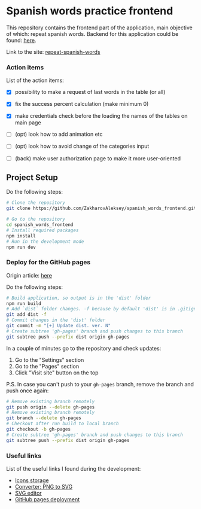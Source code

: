 # Spanish words practice frontend

This repository contains the frontend part of the application, main objective of which: repeat spanish words.
Backend for this application could be found: [here](https://github.com/ZakharovAleksey/spanish_words_backend).

Link to the site: [repeat-spanish-words](https://zakharovaleksey.github.io/spanish_words_frontend/)

### Action items

List of the action items:
- [X] possibility to make a request of last words in the table (or all)
- [X] fix the success percent calculation (make minimum 0)
- [X] make credentials check before the loading the names of the tables on main page
- [ ] (opt) look how to add animation etc
- [ ] (opt) look how to avoid change of the categories input 
- [ ] (back) make user authorization page to make it more user-oriented


## Project Setup

Do the following steps:
```sh
# Clone the repository
git clone https://github.com/ZakharovAleksey/spanish_words_frontend.git

# Go to the repository
cd spanish_words_frontend
# Install required packages
npm install
# Run in the development mode
npm run dev
```

### Deploy for the GitHub pages

Origin article: [here](https://learnvue.co/articles/deploy-vue-to-github-pages)

Do the following steps:
```sh
# Build application, so output is in the 'dist' folder
npm run build
# Add `dist` folder changes. -f because by default 'dist' is in .gitignore file 
git add dist -f
# Commit changes in the 'dist' folder
git commit -m "[+] Update dist. ver. N"
# Create subtree 'gh-pages' branch and push changes to this branch 
git subtree push --prefix dist origin gh-pages
```

In a couple of minutes go to the repository and check updates:
1. Go to the "Settings" section
2. Go to the "Pages" section
3. Click "Visit site" button on the top

P.S. In case you can't push to your `gh-pages` branch, remove the branch and push once again:
```sh
# Remove existing branch remotely
git push origin --delete gh-pages
# Remove existing branch remotely
git branch --delete gh-pages
# Checkout after run build to local branch 
git checkout -b gh-pages 
# Create subtree 'gh-pages' branch and push changes to this branch
git subtree push --prefix dist origin gh-pages
```

### Useful links

List of the useful links I found during the development:
* [Icons storage](https://www.flaticon.com/)
* [Converter: PNG to SVG](https://www.adobe.com/express/feature/image/convert/png-to-svg)
* [SVG editor](https://deeditor.com/)
* [GitHub pages deployment](https://learnvue.co/articles/deploy-vue-to-github-pages)

